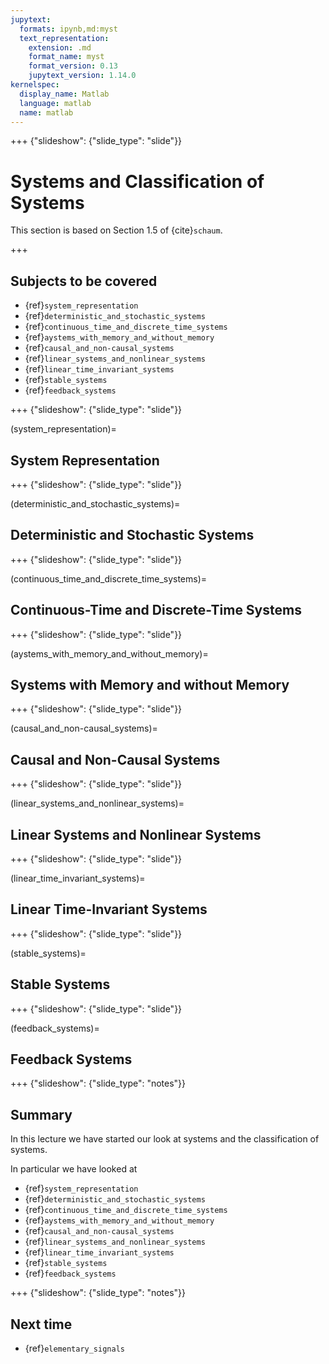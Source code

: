 ```yaml
---
jupytext:
  formats: ipynb,md:myst
  text_representation:
    extension: .md
    format_name: myst
    format_version: 0.13
    jupytext_version: 1.14.0
kernelspec:
  display_name: Matlab
  language: matlab
  name: matlab
---
```


+++ {"slideshow": {"slide_type": "slide"}}

# Systems and Classification of Systems

This section is based on Section 1.5 of {cite}`schaum`.

+++

## Subjects to be covered

* {ref}`system_representation`
* {ref}`deterministic_and_stochastic_systems`
* {ref}`continuous_time_and_discrete_time_systems`
* {ref}`aystems_with_memory_and_without_memory`
* {ref}`causal_and_non-causal_systems`
* {ref}`linear_systems_and_nonlinear_systems`
* {ref}`linear_time_invariant_systems`
* {ref}`stable_systems`
* {ref}`feedback_systems`

+++ {"slideshow": {"slide_type": "slide"}}

(system_representation)=
## System Representation

+++ {"slideshow": {"slide_type": "slide"}}

(deterministic_and_stochastic_systems)=
## Deterministic and Stochastic Systems

+++ {"slideshow": {"slide_type": "slide"}}

(continuous_time_and_discrete_time_systems)=
## Continuous-Time and Discrete-Time Systems

+++ {"slideshow": {"slide_type": "slide"}}

(aystems_with_memory_and_without_memory)=
## Systems with Memory and without Memory

+++ {"slideshow": {"slide_type": "slide"}}

(causal_and_non-causal_systems)=
## Causal and Non-Causal Systems

+++ {"slideshow": {"slide_type": "slide"}}

(linear_systems_and_nonlinear_systems)=
## Linear Systems and Nonlinear Systems

+++ {"slideshow": {"slide_type": "slide"}}

(linear_time_invariant_systems)=
## Linear Time-Invariant Systems

+++ {"slideshow": {"slide_type": "slide"}}

(stable_systems)=
## Stable Systems

+++ {"slideshow": {"slide_type": "slide"}}

(feedback_systems)=
## Feedback Systems

+++ {"slideshow": {"slide_type": "notes"}}

## Summary

In this lecture we have started our look at systems and the classification of systems.

In particular we have looked at

* {ref}`system_representation`
* {ref}`deterministic_and_stochastic_systems`
* {ref}`continuous_time_and_discrete_time_systems`
* {ref}`aystems_with_memory_and_without_memory`
* {ref}`causal_and_non-causal_systems`
* {ref}`linear_systems_and_nonlinear_systems`
* {ref}`linear_time_invariant_systems`
* {ref}`stable_systems`
* {ref}`feedback_systems`


+++ {"slideshow": {"slide_type": "notes"}}

## Next time

* {ref}`elementary_signals`
